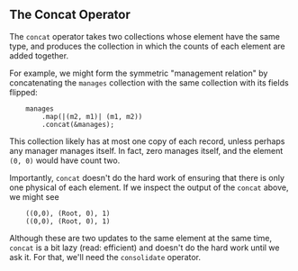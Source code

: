 ## The Concat Operator

The `concat` operator takes two collections whose element have the same type, and produces the collection in which the counts of each element are added together.

For example, we might form the symmetric "management relation" by concatenating the `manages` collection with the same collection with its fields flipped:

```rust,no_run
    manages
        .map(|(m2, m1)| (m1, m2))
        .concat(&manages);
```

This collection likely has at most one copy of each record, unless perhaps any manager manages itself. In fact, zero manages itself, and the element `(0, 0)` would have count two.

Importantly, `concat` doesn't do the hard work of ensuring that there is only one physical of each element. If we inspect the output of the `concat` above, we might see

        ((0,0), (Root, 0), 1)
        ((0,0), (Root, 0), 1)

Although these are two updates to the same element at the same time, `concat` is a bit lazy (read: efficient) and doesn't do the hard work until we ask it. For that, we'll need the `consolidate` operator.